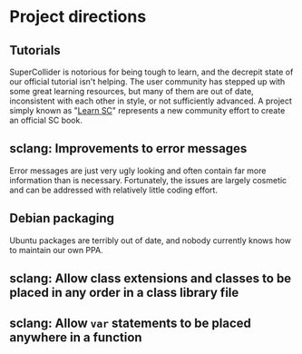 # Project directions

## Tutorials

SuperCollider is notorious for being tough to learn, and the decrepit state of our official tutorial isn't helping. The user community has stepped up with some great learning resources, but many of them are out of date, inconsistent with each other in style, or not sufficiently advanced. A project simply known as "[Learn SC](https://github.com/supercollider/learn)" represents a new community effort to create an official SC book.

## sclang: Improvements to error messages

Error messages are just very ugly looking and often contain far more information than is necessary. Fortunately, the issues are largely cosmetic and can be addressed with relatively little coding effort.

## Debian packaging

Ubuntu packages are terribly out of date, and nobody currently knows how to maintain our own PPA.

## sclang: Allow class extensions and classes to be placed in any order in a class library file

## sclang: Allow `var` statements to be placed anywhere in a function
